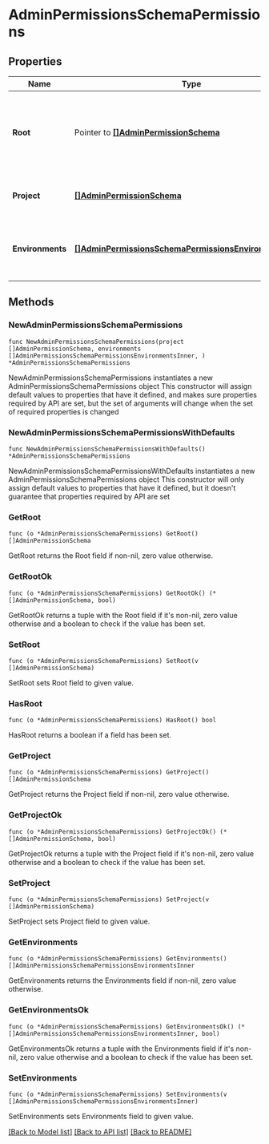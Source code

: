 # AdminPermissionsSchemaPermissions

## Properties

Name | Type | Description | Notes
------------ | ------------- | ------------- | -------------
**Root** | Pointer to [**[]AdminPermissionSchema**](AdminPermissionSchema.md) | Permissions available at the root level, i.e. not connected to any specific project or environment | [optional] 
**Project** | [**[]AdminPermissionSchema**](AdminPermissionSchema.md) | Permissions available at the project level | 
**Environments** | [**[]AdminPermissionsSchemaPermissionsEnvironmentsInner**](AdminPermissionsSchemaPermissionsEnvironmentsInner.md) | A list of environments with available permissions per environment | 

## Methods

### NewAdminPermissionsSchemaPermissions

`func NewAdminPermissionsSchemaPermissions(project []AdminPermissionSchema, environments []AdminPermissionsSchemaPermissionsEnvironmentsInner, ) *AdminPermissionsSchemaPermissions`

NewAdminPermissionsSchemaPermissions instantiates a new AdminPermissionsSchemaPermissions object
This constructor will assign default values to properties that have it defined,
and makes sure properties required by API are set, but the set of arguments
will change when the set of required properties is changed

### NewAdminPermissionsSchemaPermissionsWithDefaults

`func NewAdminPermissionsSchemaPermissionsWithDefaults() *AdminPermissionsSchemaPermissions`

NewAdminPermissionsSchemaPermissionsWithDefaults instantiates a new AdminPermissionsSchemaPermissions object
This constructor will only assign default values to properties that have it defined,
but it doesn't guarantee that properties required by API are set

### GetRoot

`func (o *AdminPermissionsSchemaPermissions) GetRoot() []AdminPermissionSchema`

GetRoot returns the Root field if non-nil, zero value otherwise.

### GetRootOk

`func (o *AdminPermissionsSchemaPermissions) GetRootOk() (*[]AdminPermissionSchema, bool)`

GetRootOk returns a tuple with the Root field if it's non-nil, zero value otherwise
and a boolean to check if the value has been set.

### SetRoot

`func (o *AdminPermissionsSchemaPermissions) SetRoot(v []AdminPermissionSchema)`

SetRoot sets Root field to given value.

### HasRoot

`func (o *AdminPermissionsSchemaPermissions) HasRoot() bool`

HasRoot returns a boolean if a field has been set.

### GetProject

`func (o *AdminPermissionsSchemaPermissions) GetProject() []AdminPermissionSchema`

GetProject returns the Project field if non-nil, zero value otherwise.

### GetProjectOk

`func (o *AdminPermissionsSchemaPermissions) GetProjectOk() (*[]AdminPermissionSchema, bool)`

GetProjectOk returns a tuple with the Project field if it's non-nil, zero value otherwise
and a boolean to check if the value has been set.

### SetProject

`func (o *AdminPermissionsSchemaPermissions) SetProject(v []AdminPermissionSchema)`

SetProject sets Project field to given value.


### GetEnvironments

`func (o *AdminPermissionsSchemaPermissions) GetEnvironments() []AdminPermissionsSchemaPermissionsEnvironmentsInner`

GetEnvironments returns the Environments field if non-nil, zero value otherwise.

### GetEnvironmentsOk

`func (o *AdminPermissionsSchemaPermissions) GetEnvironmentsOk() (*[]AdminPermissionsSchemaPermissionsEnvironmentsInner, bool)`

GetEnvironmentsOk returns a tuple with the Environments field if it's non-nil, zero value otherwise
and a boolean to check if the value has been set.

### SetEnvironments

`func (o *AdminPermissionsSchemaPermissions) SetEnvironments(v []AdminPermissionsSchemaPermissionsEnvironmentsInner)`

SetEnvironments sets Environments field to given value.



[[Back to Model list]](../README.md#documentation-for-models) [[Back to API list]](../README.md#documentation-for-api-endpoints) [[Back to README]](../README.md)


